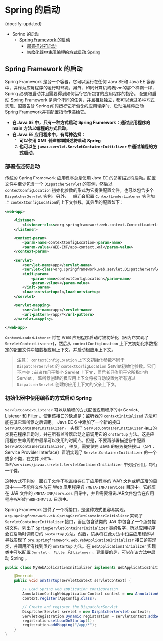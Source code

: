 # Spring 的启动
{docsify-updated}

- [Spring 的启动](#spring-的启动)
	- [Spring Framework 的启动](#spring-framework-的启动)
		- [部署描述符启动](#部署描述符启动)
		- [初始化器中使用编程的方式启动 Spring](#初始化器中使用编程的方式启动-spring)


## Spring Framework 的启动
Spring Framework 是另一个容器，它可以运行在任何 Java SE和 Java EE  容器中，并作为应用程序的运行时环境。另外，如同计算机或者jvm的那个样例一样， Spring 必须被启动并且需要得到如何运行它所包含的应用程序的指令。
配置和启动 Spring Framework 是两个不同的任务，并且相互独立，都可以通过多种方式实现。配置告诉 Spring 如何运行它所包含的应用程序时，启动进程将启动 Spring Framework并将配置指令传递给它。

+ **在 Java SE 中，只有一种方式启动 Spring Framework：通过应用程序的 main 方法以编程的方式启动。**
+ **在 Java EE 应用程序中，有两种选择：**
  1. **可以使用 XML 创建部署描述符启动 Spring**
  2. **也可以在 `javax.servlet.ServletContainerInitializer` 中通过编程的方式启动。**

### 部署描述符启动
传统的 Spring Framework 应用程序总是使用 Java EE 的部署描述符启动。配置文件中至少包含一个 `DispatcherServlet` 的实例，然后以 `contextConfigLocation` 初始化参数的形式为它提供配置文件。也可以包含多个 `DispatcherServlet` 实例。另外，一般还会配置 `ContextLoaderListener` 实例加上 `contextConfigLocation`的上下文参数。其典型的配置如下：
```xml
<web-app>

	<listener>
		<listener-class>org.springframework.web.context.ContextLoaderListener</listener-class>
	</listener>

	<context-param>
		<param-name>contextConfigLocation</param-name>
		<param-value>/WEB-INF/app-context.xml</param-value>
	</context-param>

	<servlet>
		<servlet-name>app</servlet-name>
		<servlet-class>org.springframework.web.servlet.DispatcherServlet</servlet-class>
		<init-param>
			<param-name>contextConfigLocation</param-name>
			<param-value></param-value>
		</init-param>
		<load-on-startup>1</load-on-startup>
	</servlet>

	<servlet-mapping>
		<servlet-name>app</servlet-name>
		<url-pattern>/app/*</url-pattern>
	</servlet-mapping>

</web-app>
```
`ContextLoaderListener` 将在 WEB 应用程序启动时被初始化（因为它实现了 `ServletContextListener`)，然后从 `contextConfigLocation` 上下文初始化参数指定的配置文件中加载根应用上下文，并启动根应用上下文。

> 注意： `contextConfigLocation` 上下文初始化参数不同于 `DispatcherServlet` 的 `contextConfigLocation` Servlet初始化参数。它们不冲突；前者作用于整个 Servlet 上下文，而后者只作用于它所指定的 Servlet 。 监听器创建的根应用上下文将被自动设置为所有通过 `DispatcherServlet` 创建的应用上下文的父亲上下文。

### 初始化器中使用编程的方式启动 Spring
`ServletContextListener` 可以以编程的方式配置应用程序的中 Servlet、 Listener 和 Filter 。使用该接口的缺点是：监听器的 `contextInitialized` 方法可能在其它监听器之后调用。 Java EE 6 中添加了一个新的接口 `ServletContainerInitializer` 。 实现了 `ServletContainerInitializer` 接口的类将在程序启动时，并在所有监听器启动之前调用它的 `onStartup` 方法。这是应用程序生命周期中最早可以使用的时间点。但是，不要再部署描述符中配置 `ServletContainerInitializer` ，相反，需要使用 Java 的服务提供接口（SPI：Service Provider Interface）声明实现了 `ServletContainerInitializer` 的一个或多个类，在文件 `/META-INF/services/javax.servlet.ServletContainerInitializer` 中列出它们，每行一个类。

这种方式不利的一面在于文件不能直接存在于应用程序的 WAR 文件或解压后的目录中——不能将文件放在 Web 应用程序的 `/META-INF/services` 目录中。它必须在 JAR 文件的 `/META-INF/services` 目录中，并且需要将该JAR文件包含在应用程序WAR的 `WEB-INF/lib` 目录中。     

Spring Framework 提供了一个桥接口，是这种方式更容易实现。 `org.springframework.web.SpringServletContainerInitializer` 实现了 `ServletContainerInitializer` 接口，而且包含该类的 JAR 中包含了一个服务提供文件，列出了 `SpringServletContainerInitializer` 类的名字，所以应用程序会在启动时调用它的 `onStartup` 方法。然后，该类将在此方法中扫描应用程序以寻找实现了 `org.springframework.web.WebApplicationInitializer` 接口的实现类，并调用所有找到类的 `onStartup` 方法。在 `WebApplicationInitializer` 实现类中可以配置 `Servlet` 、 `Filter` 和 `Listener` ，更重要的是，可以在该方法中启动 Spring 。
```java
public class MyWebApplicationInitializer implements WebApplicationInitializer {

	@Override
	public void onStartup(ServletContext servletContext) {

		// Load Spring web application configuration
		AnnotationConfigWebApplicationContext context = new AnnotationConfigWebApplicationContext();
		context.register(AppConfig.class);

		// Create and register the DispatcherServlet
		DispatcherServlet servlet = new DispatcherServlet(context);
		ServletRegistration.Dynamic registration = servletContext.addServlet("app", servlet);
		registration.setLoadOnStartup(1);
		registration.addMapping("/app/*");
	}
}
```